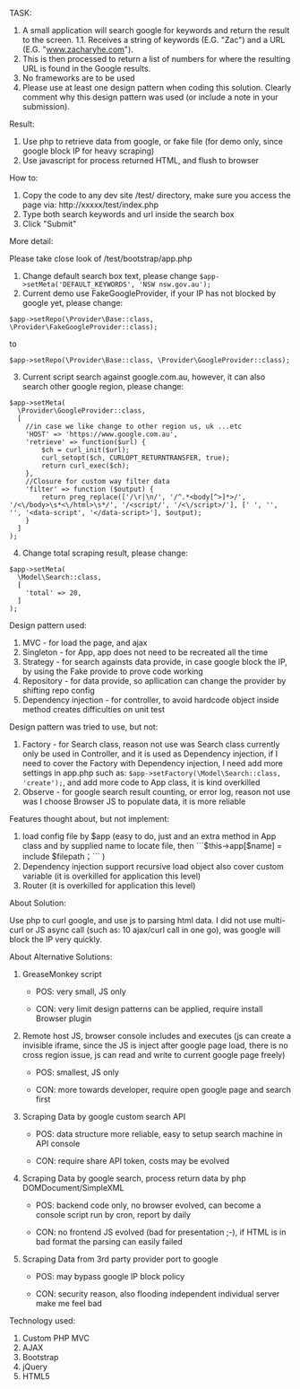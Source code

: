 TASK:

1. A small application will search google for keywords and return the result to the
   screen.
1.1. Receives a string of keywords (E.G. "Zac") and a URL (E.G. "www.zacharyhe.com").
2. This is then processed to return a list of numbers for where the resulting URL is
   found in the Google results.
3. No frameworks are to be used
4. Please use at least one design pattern when coding this solution. Clearly comment
   why this design pattern was used (or include a note in your submission).

Result:

1. Use php to retrieve data from google, or fake file (for demo only, since google
   block IP for heavy scraping)
2. Use javascript for process returned HTML, and flush to browser

How to:

1. Copy the code to any dev site /test/ directory, make sure you access the page via: http://xxxxx/test/index.php
2. Type both search keywords and url inside the search box
3. Click "Submit"

More detail:

Please take close look of /test/bootstrap/app.php

1. Change default search box text, please change ```$app->setMeta('DEFAULT_KEYWORDS', 'NSW nsw.gov.au');```
2. Current demo use FakeGoogleProvider, if your IP has not blocked by google yet, please change:
```
$app->setRepo(\Provider\Base::class, \Provider\FakeGoogleProvider::class);
```
to
```
$app->setRepo(\Provider\Base::class, \Provider\GoogleProvider::class);
```
3. Current script search against google.com.au, however, it can also search other google region, please change:
```
$app->setMeta(
  \Provider\GoogleProvider::class,
  [
    //in case we like change to other region us, uk ...etc
    'HOST' => 'https://www.google.com.au',
    'retrieve' => function($url) {
        $ch = curl_init($url);
        curl_setopt($ch, CURLOPT_RETURNTRANSFER, true);
        return curl_exec($ch);
    },
    //Closure for custom way filter data
    'filter' => function ($output) {
        return preg_replace(['/\r|\n/', '/^.*<body[^>]*>/', '/<\/body>\s*<\/html>\s*/', '/<script/', '/<\/script>/'], [' ', '', '', '<data-script', '</data-script>'], $output);
    }
  ]
);
```
4. Change total scraping result, please change:
```
$app->setMeta(
  \Model\Search::class,
  [
    'total' => 20,
  ]
);
```

Design pattern used:

1. MVC - for load the page, and ajax
2. Singleton - for App, app does not need to be recreated all the time
3. Strategy - for search againsts data provide, in case google block the IP, by using the Fake provide to prove code working
4. Repository - for data provide, so apllication can change the provider by shifting repo config
5. Dependency injection - for controller, to avoid hardcode object inside method creates difficulties on unit test

Design pattern was tried to use, but not:

1. Factory - for Search class, reason not use was Search class currently only be
   used in Controller, and it is used as Dependency injection, if I need to cover
   the Factory with Dependency injection, I need add more settings in app.php such
   as: ```$app->setFactory(\Model\Search::class, 'create');```, and add more code
   to App class, it is kind overkilled
2. Observe - for google search result counting, or error log, reason not use was I
   choose Browser JS to populate data, it is more reliable

Features thought about, but not implement:

1. load config file by $app (easy to do, just and an extra method in App class and
   by supplied name to locate file, then ```$this->app[$name] = include $filepath；``` )
2. Dependency injection support recursive load object also cover custom variable
   (it is overkilled for application this level)
3. Router (it is overkilled for application this level)

About Solution:

Use php to curl google, and use js to parsing html data. I did not use multi-curl
or JS async call (such as: 10 ajax/curl call in one go), was google will block the
IP very quickly.

About Alternative Solutions:

1. GreaseMonkey script

   - POS: very small, JS only
   
   - CON: very limit design patterns can be applied, require install Browser plugin
   
2. Remote host JS, browser console includes and executes (js can create a invisible
   iframe, since the JS is inject after google page load, there is no cross region
   issue, js can read and write to current google page freely)
   
   - POS: smallest, JS only
   
   - CON: more towards developer, require open google page and search first
   
3. Scraping Data by google custom search API

   - POS: data structure more reliable, easy to setup search machine in API console
   
   - CON: require share API token, costs may be evolved
   
4. Scraping Data by google search, process return data by php DOMDocument/SimpleXML

   - POS: backend code only, no browser evolved, can become a console script run by
   cron, report by daily
   
   - CON: no frontend JS evolved (bad for presentation ;-\), if HTML is in bad format
   the parsing can easily failed
   
5. Scraping Data from 3rd party provider port to google

   - POS: may bypass google IP block policy
   
   - CON: security reason, also flooding independent individual server make me feel
   bad

Technology used:

1. Custom PHP MVC
2. AJAX
4. Bootstrap
5. jQuery
6. HTML5